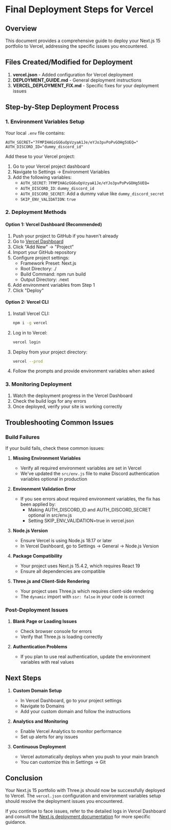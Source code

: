 # Final Deployment Steps for Vercel

## Overview

This document provides a comprehensive guide to deploy your Next.js 15 portfolio to Vercel, addressing the specific issues you encountered.

## Files Created/Modified for Deployment

1. **vercel.json** - Added configuration for Vercel deployment
2. **DEPLOYMENT_GUIDE.md** - General deployment instructions
3. **VERCEL_DEPLOYMENT_FIX.md** - Specific fixes for your deployment issues

## Step-by-Step Deployment Process

### 1. Environment Variables Setup

Your local `.env` file contains:
```
AUTH_SECRET="7FMPIHAGzGG6uOpVzyaA1Je/eYJo3pvPoPvGOHg5UEQ="
AUTH_DISCORD_ID="dummy_discord_id"
```

Add these to your Vercel project:

1. Go to your Vercel project dashboard
2. Navigate to Settings → Environment Variables
3. Add the following variables:
   - `AUTH_SECRET`: `7FMPIHAGzGG6uOpVzyaA1Je/eYJo3pvPoPvGOHg5UEQ=`
   - `AUTH_DISCORD_ID`: `dummy_discord_id`
   - `AUTH_DISCORD_SECRET`: Add a dummy value like `dummy_discord_secret`
   - `SKIP_ENV_VALIDATION`: `true`

### 2. Deployment Methods

#### Option 1: Vercel Dashboard (Recommended)

1. Push your project to GitHub if you haven't already
2. Go to [Vercel Dashboard](https://vercel.com/dashboard)
3. Click "Add New" → "Project"
4. Import your GitHub repository
5. Configure project settings:
   - Framework Preset: Next.js
   - Root Directory: ./
   - Build Command: npm run build
   - Output Directory: .next
6. Add environment variables from Step 1
7. Click "Deploy"

#### Option 2: Vercel CLI

1. Install Vercel CLI:
   ```bash
   npm i -g vercel
   ```

2. Log in to Vercel:
   ```bash
   vercel login
   ```

3. Deploy from your project directory:
   ```bash
   vercel --prod
   ```

4. Follow the prompts and provide environment variables when asked

### 3. Monitoring Deployment

1. Watch the deployment progress in the Vercel Dashboard
2. Check the build logs for any errors
3. Once deployed, verify your site is working correctly

## Troubleshooting Common Issues

### Build Failures

If your build fails, check these common issues:

1. **Missing Environment Variables**
   - Verify all required environment variables are set in Vercel
   - We've updated the `src/env.js` file to make Discord authentication variables optional in production

2. **Environment Validation Error**
   - If you see errors about required environment variables, the fix has been applied by:
     - Making AUTH_DISCORD_ID and AUTH_DISCORD_SECRET optional in src/env.js
     - Setting SKIP_ENV_VALIDATION=true in vercel.json

3. **Node.js Version**
   - Ensure Vercel is using Node.js 18.17 or later
   - In Vercel Dashboard, go to Settings → General → Node.js Version

4. **Package Compatibility**
   - Your project uses Next.js 15.4.2, which requires React 19
   - Ensure all dependencies are compatible

5. **Three.js and Client-Side Rendering**
   - Your project uses Three.js which requires client-side rendering
   - The `dynamic` import with `ssr: false` in your code is correct

### Post-Deployment Issues

1. **Blank Page or Loading Issues**
   - Check browser console for errors
   - Verify that Three.js is loading correctly

2. **Authentication Problems**
   - If you plan to use real authentication, update the environment variables with real values

## Next Steps

1. **Custom Domain Setup**
   - In Vercel Dashboard, go to your project settings
   - Navigate to Domains
   - Add your custom domain and follow the instructions

2. **Analytics and Monitoring**
   - Enable Vercel Analytics to monitor performance
   - Set up alerts for any issues

3. **Continuous Deployment**
   - Vercel automatically deploys when you push to your main branch
   - You can customize this in Settings → Git

## Conclusion

Your Next.js 15 portfolio with Three.js should now be successfully deployed to Vercel. The `vercel.json` configuration and environment variables setup should resolve the deployment issues you encountered.

If you continue to face issues, refer to the detailed logs in Vercel Dashboard and consult the [Next.js deployment documentation](https://nextjs.org/docs/deployment) for more specific guidance.